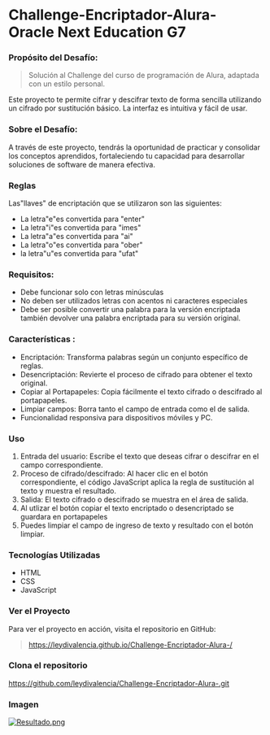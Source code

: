 # Challenge-Encriptador-Alura- Oracle Next Education G7

### Propósito del Desafío:
> Solución al Challenge del curso de programación de Alura, adaptada con un estilo personal.

Este proyecto te permite cifrar y descifrar texto de forma sencilla utilizando un cifrado por sustitución básico. La interfaz es intuitiva y fácil de usar.

### Sobre el Desafío:
A través de este proyecto, tendrás la oportunidad de practicar y consolidar los conceptos aprendidos, fortaleciendo tu capacidad para desarrollar soluciones de software de manera efectiva.
### Reglas
Las"llaves" de encriptación que se utilizaron son las siguientes:

- La letra"e"es convertida para "enter" 
- La letra"i"es convertida para "imes" 
- La letra"a"es convertida para "ai" 
- La letra"o"es convertida para "ober" 
- la letra"u"es convertida para "ufat"

### Requisitos:
- Debe funcionar solo con letras minúsculas
- No deben ser utilizados letras con acentos ni caracteres especiales
- Debe ser posible convertir una palabra para la versión encriptada también devolver una palabra encriptada para su versión original.

### Características :
- Encriptación: Transforma palabras según un conjunto específico de reglas.
- Desencriptación: Revierte el proceso de cifrado para obtener el texto original.
- Copiar al Portapapeles: Copia fácilmente el texto cifrado o descifrado al portapapeles.
- Limpiar campos: Borra tanto el campo de entrada como el de salida.
- Funcionalidad responsiva para dispositivos móviles y PC. 

### Uso
1. Entrada del usuario: Escribe el texto que deseas cifrar o descifrar en el campo correspondiente.
2. Proceso de cifrado/descifrado: Al hacer clic en el botón correspondiente, el código JavaScript aplica la regla de sustitución al texto y muestra el resultado.
3. Salida: El texto cifrado o descifrado se muestra en el área de salida.
4. Al utlizar el botón copiar el texto encriptado o desencriptado se guardara en portapapeles
5. Puedes limpiar el campo de ingreso de texto y resultado con el botón limpiar.


### Tecnologías Utilizadas
- HTML
- CSS
- JavaScript

### Ver el Proyecto
Para ver el proyecto en acción, visita el repositorio en GitHub:
>https://leydivalencia.github.io/Challenge-Encriptador-Alura-/
### Clona el repositorio 
https://github.com/leydivalencia/Challenge-Encriptador-Alura-.git
 
 ### Imagen 
[![Resultado.png](https://i.postimg.cc/nzPVKPjS/Resultado.png)](https://postimg.cc/gX3Pm4K3)

